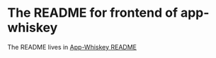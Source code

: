 # The README for frontend of app-whiskey

The README lives in [App-Whiskey README](https://github.com/tne-ai/app-whiskey/blob/tree/main/README.md)

